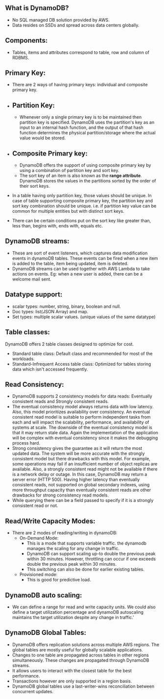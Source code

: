## What is DynamoDB?
- No SQL managed DB solution provided by AWS.
- Data resides on SSDs and spread across data centers globally.

## Components:
- Tables, items and attributes correspond to table, row and column of RDBMS.


## Primary Key:
- There are 2 ways of having primary keys: individual and composite primary key.

- ## Partition Key:
  - Whenever only a single primary key is to be maintained then partition key is specified. DynamoDB uses the partition's key
    as an input to an internal hash function, and the output of that hash function determines the physical partition/storage 
    where the actual value would be stored.
- ## Composite Primary key:
  - DynamoDB offers the support of using composite primary key by using a combination of partition key and sort key.
  - The sort key of an item is also known as the **range attribute**. DynamoDB stores the values in the partitions sorted by the 
    order of their sort keys.

- In a table having only partition key, those values should be unique. In case of table supporting composite primary key, the 
    partition key and sort key combination should be unique. i.e. if partition key value can be common for multiple entities but
    with distinct sort keys.

- There can be certain conditions put on the sort key like greater than, less than, begins with, ends with, equals etc.


## DynamoDB streams:
- These are sort of event listeners, which captures data modification events in dynamoDB tables. These events can be fired when
  a new item is added to the table, item being updated, item is deleted.
- DynamoDB streams can be used together with AWS Lambda to take actions on events. Eg: when a new user is added, there can be a 
  welcome mail sent.


## Datatype support:
- scalar types: number, string, binary, boolean and null.
- Doc types: list(JSON Array) and map.
- Set types: multiple scalar values. (unique values of the same datatype)


## Table classes:
DynamoDB offers 2 table classes designed to optimize for cost.
- Standard table class: Default class and recommended for most of the workloads.
- Standard-Infrequent Access table class: Optimized for tables storing data which isn't accessed frequently.


## Read Consistency:
- DynamoDB supports 2 consistency models for data reads: Eventually consistent reads and Strongly consistent reads.
- The eventual consistency model always returns data with low latency. Also, this model prioritizes availability over consistency. 
  An eventual consistent read model is suitable to perform independent tasks from each and will impact the scalability, performance, 
  and availability of systems at scale. The downside of the eventual consistency model is that it may return stale data. 
  Again the implementation of the application will be complex with eventual consistency since it makes the debugging process hard.
- Strong consistency gives the guarantee as it will return the most updated data. The system will be more accurate with the strongly consistent model
  but there drawbacks with this model. For example, some operations may fail if an insufficient number of object replicas are available. 
  Also, a strongly consistent read might not be available if there is a network delay or outage. In this case, DynamoDB may return a 
  server error (HTTP 500). Having higher latency than eventually consistent reads, not supported on global secondary indexes, 
  using more throughput capacity than eventually consistent reads are other drawbacks for strong consistency read models.
- While querying there can be a field passed to specify if it is a strongly consistent read or not.


## Read/Write Capacity Modes:
- There are 2 modes of reading/writing in dynamoDB:
  - On-Demand Mode:
    - This is a mode that supports variable traffic. the dynamodb manages the scaling for any change in traffic.
    - DynamoDB can support scaling up-to double the previous peak within 30 minutes.  However, throttling can occur if one exceeds 
      double the previous peak within 30 minutes.
    - This switching can also be done for earlier existing tables.
  - Provisioned mode:
    - This is good for predictive load.


## DynamoDB auto scaling:
- We can define a range for read and write capacity units. We could also define a target utilization percentage and dynamoDB autoscaling
  maintains the target utilization despite any change in traffic.'


## DynamoDB Global Tables:
- DynamoDB offers replication solutions across multiple AWS regions. The global tables are mostly useful for globally scalable applications.
- Changes to one table are propagated across tables in other regions simultaneously. These changes are propagated through DynamoDB streams.
- It allows users to interact with the closest table for the best performance.
- Transactions however are only supported in a region basis.
- DynamoDB global tables use a last-writer-wins reconciliation between concurrent updates.